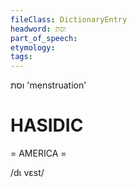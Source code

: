 ```yaml
---
fileClass: DictionaryEntry
headword: וסתּ
part_of_speech: 
etymology: 
tags: 
---
```

וסתּ
'menstruation'

HASIDIC
=======
= AMERICA = 

/dɩ vɛst/
